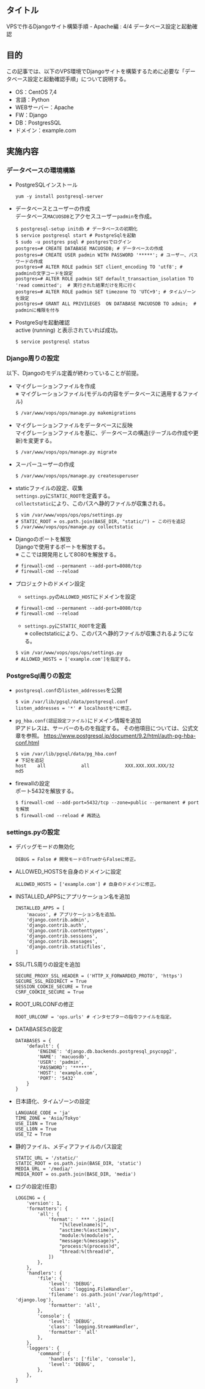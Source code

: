 ## タイトル
VPSで作るDjangoサイト構築手順 - Apache編 : 4/4 データベース設定と起動確認

## 目的
この記事では、以下のVPS環境でDjangoサイトを構築するために必要な「データベース設定と起動確認手順」について説明する。
- OS：CentOS 7,4
- 言語：Python
- WEBサーバー：Apache
- FW：Django
- DB：PostgresSQL
- ドメイン：example.com

## 実施内容
### データベースの環境構築
- PostgreSQLインストール
  ```
  yum -y install postgresql-server 
  ```

- データベースとユーザーの作成<br>
データベース`MACUOSDB`とアクセスユーザー`padmin`を作成。
  ```
  $ postgresql-setup initdb # データベースの初期化
  $ service postgresql start # PostgreSqlを起動
  $ sudo -u postgres psql # postgresでログイン
  postgres=# CREATE DATABASE MACUOSDB; # データベースの作成
  postgres=# CREATE USER padmin WITH PASSWORD '*****'; # ユーザー、パスワードの作成
  postgres=# ALTER ROLE padmin SET client_encoding TO 'utf8'; # padminの文字コードを設定
  postgres=# ALTER ROLE padmin SET default_transaction_isolation TO 'read committed';  # 実行された結果だけを見に行く
  postgres=# ALTER ROLE padmin SET timezone TO 'UTC+9'; # タイムゾーンを設定
  postgres=# GRANT ALL PRIVILEGES  ON DATABASE MACUOSDB TO admin;  # padminに権限を付与
  ```

- PostgreSqlを起動確認<br>
active (running) と表示されていれば成功。
  ```
  $ service postgresql status
  ```

### Django周りの設定
以下、Djangoのモデル定義が終わっていることが前提。
- マイグレーションファイルを作成<br>
※ マイグレーションファイル(モデルの内容をデータベースに適用するファイル)<br>
  ```
  $ /var/www/vops/ops/manage.py makemigrations
  ```

- マイグレーションファイルをデータベースに反映<br>
マイグレーションファイルを基に、データベースの構造(テーブルの作成や更新)を変更する。
  ```
  $ /var/www/vops/ops/manage.py migrate
  ```

- スーパーユーザーの作成<br>
  ```
  $ /var/www/vops/ops/manage.py createsuperuser
  ```

- staticファイルの設定、収集<br>
`settings.py`に`STATIC_ROOT`を定義する。<br>
`collectstatic`により、このパスへ静的ファイルが収集される。
  ```
  $ vim /var/www/vops/ops/ops/settings.py
  # STATIC_ROOT = os.path.join(BASE_DIR, "static/") ← この行を追記
  $ /var/www/vops/ops/manage.py collectstatic
  ```

- Djangoのポートを解放<br>
Djangoで使用するポートを解放する。<br>
※ ここでは開発用として8080を解放する。
  ```
  # firewall-cmd --permanent --add-port=8080/tcp
  # firewall-cmd --reload
  ```

- プロジェクトのドメイン設定<br>
  - `settings.py`の`ALLOWED_HOST`にドメインを設定
  ```
  # firewall-cmd --permanent --add-port=8080/tcp
  # firewall-cmd --reload
  ```
  - `settings.py`に`STATIC_ROOT`を定義<br>
  ※ collectstaticにより、このパスへ静的ファイルが収集されるようになる。
  ```
  $ vim /var/www/vops/ops/ops/settings.py 
  # ALLOWED_HOSTS = ['example.com']を指定する。
  ```

### PostgreSql周りの設定
- `postgresql.conf`の`listen_addresses`を公開
  ```
  $ vim /var/lib/pgsql/data/postgresql.conf
  listen_addresses = '*' # localhostを*に修正。 
  ```

- `pg_hba.conf(認証設定ファイル)`にドメイン情報を追加<br>
IPアドレスは、サーバーのものを指定する。
その他項目については、公式文章を参照。
https://www.postgresql.jp/document/9.2/html/auth-pg-hba-conf.html
  ```
  $ vim /var/lib/pgsql/data/pg_hba.conf
  # 下記を追記
  host    all             all             XXX.XXX.XXX.XXX/32        md5
  ```

- firewallの設定<br>
ポート5432を解放する。
  ```
  $ firewall-cmd --add-port=5432/tcp --zone=public --permanent # portを解放
  $ firewall-cmd --reload # 再読込
  ```

### settings.pyの設定
- デバッグモードの無効化
  ```
  DEBUG = False # 開発モードのTrueからFalseに修正。
  ```
- ALLOWED_HOSTSを自身のドメインに設定
  ```
  ALLOWED_HOSTS = ['example.com'] # 自身のドメインに修正。
  ```
- INSTALLED_APPSにアプリケーション名を追加
  ```
  INSTALLED_APPS = [
      'macuos', # アプリケーション名を追加。
      'django.contrib.admin',
      'django.contrib.auth',
      'django.contrib.contenttypes',
      'django.contrib.sessions',
      'django.contrib.messages',
      'django.contrib.staticfiles',
  ]
  ```
- SSL/TLS周りの設定を追加
  ```
  SECURE_PROXY_SSL_HEADER = ('HTTP_X_FORWARDED_PROTO', 'https')
  SECURE_SSL_REDIRECT = True
  SESSION_COOKIE_SECURE = True
  CSRF_COOKIE_SECURE = True
  ```
- ROOT_URLCONFの修正
  ```
  ROOT_URLCONF = 'ops.urls' # インタセプターの指令ファイルを指定。
  ```
- DATABASESの設定
  ```
  DATABASES = {
      'default': {
          'ENGINE': 'django.db.backends.postgresql_psycopg2',
          'NAME': 'macuosdb', 
          'USER': 'padmin',
          'PASSWORD': '*****',
          'HOST': 'example.com',
          'PORT': '5432'
      }
  }
  ```
- 日本語化、タイムゾーンの設定
  ```
  LANGUAGE_CODE = 'ja'
  TIME_ZONE = 'Asia/Tokyo'
  USE_I18N = True
  USE_L10N = True
  USE_TZ = True
  ```
- 静的ファイル、メディアファイルのパス設定
  ```
  STATIC_URL = '/static/'
  STATIC_ROOT = os.path.join(BASE_DIR, 'static')
  MEDIA_URL = '/media/'
  MEDIA_ROOT = os.path.join(BASE_DIR, 'media')
  ```
- ログの設定(任意)
  ```
  LOGGING = {
      'version': 1,
      'formatters': {
          'all': {
              'format': ' *** '.join([
                  "[%(levelname)s]",
                  "asctime:%(asctime)s",
                  "module:%(module)s",
                  "message:%(message)s",
                  "process:%(process)d",
                  "thread:%(thread)d",
              ])
          },
      },
      'handlers': {
          'file': {
              'level': 'DEBUG',
              'class': 'logging.FileHandler',
              'filename': os.path.join('/var/log/httpd', 'django.log'),
              'formatter': 'all',
          },
          'console': {
              'level': 'DEBUG',
              'class': 'logging.StreamHandler',
              'formatter': 'all'
          },
      },
      'loggers': {
          'command': {
              'handlers': ['file', 'console'],
              'level': 'DEBUG',
          },
      },
  }
  ```
